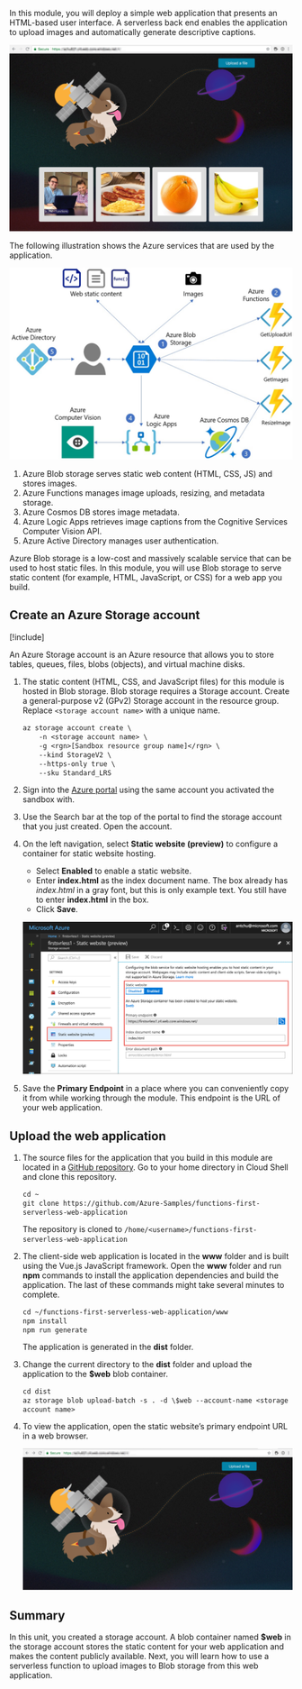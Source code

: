 In this module, you will deploy a simple web application that presents an HTML-based user interface. A serverless back end enables the application to upload images and automatically generate descriptive captions.

![Running web app](../media/0-app-screenshot-finished.png)

The following illustration shows the Azure services that are used by the application.

![An illustration showing how different Azure services such as, Azure Blob storage, Azure functions, Cosmos DB, Azure logic apps, and Azure active directory are used by the application. ](../media/0-architecture.jpg)

1. Azure Blob storage serves static web content (HTML, CSS, JS) and stores images.
2. Azure Functions manages image uploads, resizing, and metadata storage.
3. Azure Cosmos DB stores image metadata.
4. Azure Logic Apps retrieves image captions from the Cognitive Services Computer Vision API.
5. Azure Active Directory manages user authentication.

Azure Blob storage is a low-cost and massively scalable service that can be used to host static files. In this module, you will use Blob storage to serve static content (for example, HTML, JavaScript, or CSS) for a web app you build.

## Create an Azure Storage account

[!include[](../../../includes/azure-sandbox-activate.md)]

An Azure Storage account is an Azure resource that allows you to store tables, queues, files, blobs (objects), and virtual machine disks.

1. The static content (HTML, CSS, and JavaScript files) for this module is hosted in Blob storage. Blob storage requires a Storage account. Create a general-purpose v2 (GPv2) Storage account in the resource group. Replace `<storage account name>` with a unique name.

    ```azurecli
    az storage account create \
        -n <storage account name> \
        -g <rgn>[Sandbox resource group name]</rgn> \
        --kind StorageV2 \
        --https-only true \
        --sku Standard_LRS
    ```
    
1. Sign into the [Azure portal](https://portal.azure.com/triplecrownlabs.onmicrosoft.com?azure-portal=true) using the same account you activated the sandbox with.

1. Use the Search bar at the top of the portal to find the storage account that you just created. Open the account.

1. On the left navigation, select **Static website (preview)** to configure a container for static website hosting.
    - Select **Enabled** to enable a static website.
    - Enter **index.html** as the index document name. The box already has *index.html* in a gray font, but this is only example text. You still have to enter **index.html** in the box.
    - Click **Save**.
    
    ![Enter static website settings](../media/1-storage-static-website.png)

1. Save the **Primary Endpoint** in a place where you can conveniently copy it from while working through the module. This endpoint is the URL of your web application.

## Upload the web application

1. The source files for the application that you build in this module are located in a [GitHub repository](https://github.com/Azure-Samples/functions-first-serverless-web-application). Go to your home directory in Cloud Shell and clone this repository.

    ```azurecli
    cd ~
    git clone https://github.com/Azure-Samples/functions-first-serverless-web-application
    ```

    The repository is cloned to `/home/<username>/functions-first-serverless-web-application`

1. The client-side web application is located in the **www** folder and is built using the Vue.js JavaScript framework. Open the **www** folder and run **npm** commands to install the application dependencies and build the application. The last of these commands might take several minutes to complete.

    ```azurecli
    cd ~/functions-first-serverless-web-application/www
    npm install
    npm run generate
    ```

    The application is generated in the **dist** folder.

1. Change the current directory to the **dist** folder and upload the application to the **$web** blob container.

    ```azurecli
    cd dist
    az storage blob upload-batch -s . -d \$web --account-name <storage account name>
    ```

1. To view the application, open the static website’s primary endpoint URL in a web browser.

    ![First serverless web app home page](../media/1-app-screenshot-new.png)


## Summary

In this unit, you created a storage account. A blob container named **$web** in the storage account stores the static content for your web application and makes the content publicly available. Next, you will learn how to use a serverless function to upload images to Blob storage from this web application.